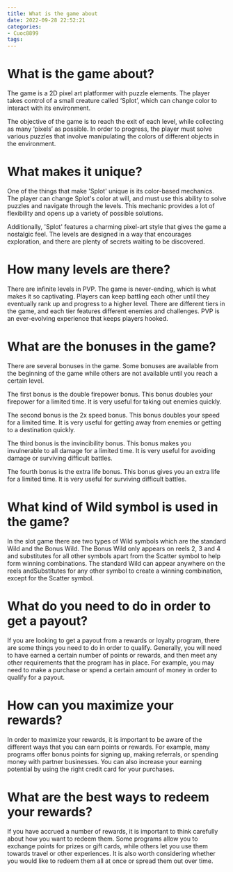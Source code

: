 ```yaml
---
title: What is the game about 
date: 2022-09-28 22:52:21
categories:
- Cuoc8899
tags:
---
```



#  What is the game about? 

The game is a 2D pixel art platformer with puzzle elements. The player takes control of a small creature called ‘Splot’, which can change color to interact with its environment.

The objective of the game is to reach the exit of each level, while collecting as many ‘pixels’ as possible. In order to progress, the player must solve various puzzles that involve manipulating the colors of different objects in the environment.

# What makes it unique? 





One of the things that make 'Splot' unique is its color-based mechanics. The player can change Splot's color at will, and must use this ability to solve puzzles and navigate through the levels. This mechanic provides a lot of flexibility and opens up a variety of possible solutions.

Additionally, 'Splot' features a charming pixel-art style that gives the game a nostalgic feel. The levels are designed in a way that encourages exploration, and there are plenty of secrets waiting to be discovered.

#  How many levels are there? 

There are infinite levels in PVP. The game is never-ending, which is what makes it so captivating. Players can keep battling each other until they eventually rank up and progress to a higher level. There are different tiers in the game, and each tier features different enemies and challenges. PVP is an ever-evolving experience that keeps players hooked.

#  What are the bonuses in the game? 

There are several bonuses in the game. Some bonuses are available from the beginning of the game while others are not available until you reach a certain level.

The first bonus is the double firepower bonus. This bonus doubles your firepower for a limited time. It is very useful for taking out enemies quickly.

The second bonus is the 2x speed bonus. This bonus doubles your speed for a limited time. It is very useful for getting away from enemies or getting to a destination quickly.

The third bonus is the invincibility bonus. This bonus makes you invulnerable to all damage for a limited time. It is very useful for avoiding damage or surviving difficult battles.

The fourth bonus is the extra life bonus. This bonus gives you an extra life for a limited time. It is very useful for surviving difficult battles.

#  What kind of Wild symbol is used in the game? 

In the slot game there are two types of Wild symbols which are the standard Wild and the Bonus Wild. The Bonus Wild only appears on reels 2, 3 and 4 and substitutes for all other symbols apart from the Scatter symbol to help form winning combinations. The standard Wild can appear anywhere on the reels andSubstitutes for any other symbol to create a winning combination, except for the Scatter symbol.

#  What do you need to do in order to get a payout?

If you are looking to get a payout from a rewards or loyalty program, there are some things you need to do in order to qualify. Generally, you will need to have earned a certain number of points or rewards, and then meet any other requirements that the program has in place. For example, you may need to make a purchase or spend a certain amount of money in order to qualify for a payout.

# How can you maximize your rewards?

In order to maximize your rewards, it is important to be aware of the different ways that you can earn points or rewards. For example, many programs offer bonus points for signing up, making referrals, or spending money with partner businesses. You can also increase your earning potential by using the right credit card for your purchases.

# What are the best ways to redeem your rewards?

If you have accrued a number of rewards, it is important to think carefully about how you want to redeem them. Some programs allow you to exchange points for prizes or gift cards, while others let you use them towards travel or other experiences. It is also worth considering whether you would like to redeem them all at once or spread them out over time.